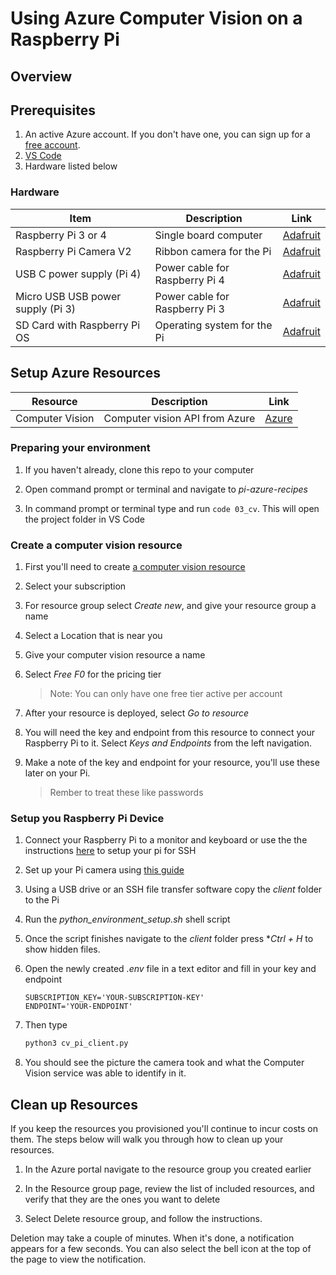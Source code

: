 # Using Azure Computer Vision on a Raspberry Pi

## Overview

## Prerequisites

1. An active Azure account. If you don't have one, you can sign up for a [free account](https://azure.microsoft.com/free/).
1. [VS Code](https://code.visualstudio.com/Download)
1. Hardware listed below

### Hardware

| Item | Description | Link |
|-|-|-|
| Raspberry Pi 3 or 4 | Single board computer | [Adafruit](https://www.adafruit.com/product/4292) |
| Raspberry Pi Camera V2 | Ribbon camera for the Pi | [Adafruit](https://www.adafruit.com/product/3099) |
| USB C power supply (Pi 4) | Power cable for Raspberry Pi 4 | [Adafruit](https://www.adafruit.com/product/4298) |
| Micro USB USB power supply (Pi 3) | Power cable for Raspberry Pi 3 | [Adafruit](https://www.adafruit.com/product/1995) |
| SD Card with Raspberry Pi OS | Operating system for the Pi | [Adafruit](https://www.adafruit.com/product/2820) |

## Setup Azure Resources

| Resource | Description | Link |
|-|-|-|
| Computer Vision | Computer vision API from Azure | [Azure](https://azure.microsoft.com/en-us/services/cognitive-services/computer-vision/) |

### Preparing your environment

1. If you haven't already, clone this repo to your computer

1. Open command prompt or terminal and navigate to *pi-azure-recipes*

1. In command prompt or terminal type and run ```code 03_cv```. This will open the project folder in VS Code

### Create a computer vision resource

1. First you'll need to create [a computer vision resource](https://ms.portal.azure.com/#create/Microsoft.CognitiveServicesComputerVision)

1. Select your subscription 

1. For resource group select *Create new*, and give your resource group a name

1. Select a Location that is near you

1. Give your computer vision resource a name

1. Select *Free F0* for the pricing tier
    > Note: You can only have one free tier active per account

1. After your resource is deployed, select *Go to resource*

1. You will need the key and endpoint from this resource to connect your Raspberry Pi to it. Select *Keys and Endpoints* from the left navigation.

1. Make a note of the key and endpoint for your resource, you'll use these later on your Pi.
    > Rember to treat these like passwords


### Setup you Raspberry Pi Device

1. Connect your Raspberry Pi to a monitor and keyboard or use the the instructions [here](https://github.com/microsoft/rpi-resources/tree/master/headless-setup) to setup your pi for SSH

1. Set up your Pi camera using [this guide](https://www.raspberrypi.org/documentation/configuration/camera.md)

1. Using a USB drive or an SSH file transfer software copy the *client* folder to the Pi

1. Run the *python_environment_setup.sh* shell script

1. Once the script finishes navigate to the *client* folder press **Ctrl + H* to show hidden files.

1. Open the newly created *.env* file in a text editor and fill in your key and endpoint
    ```
    SUBSCRIPTION_KEY='YOUR-SUBSCRIPTION-KEY'
    ENDPOINT='YOUR-ENDPOINT'
    ```

1. Then type
    ```sh
    python3 cv_pi_client.py
    ```

1. You should see the picture the camera took and what the Computer Vision service was able to identify in it.

## Clean up Resources

If you keep the resources you provisioned you'll continue to incur costs on them. The steps below will walk you through how to clean up your resources.

1. In the Azure portal navigate to the resource group you created earlier

1. In the Resource group page, review the list of included resources, and verify that they are the ones you want to delete

1. Select Delete resource group, and follow the instructions.

Deletion may take a couple of minutes. When it's done, a notification appears for a few seconds. You can also select the bell icon at the top of the page to view the notification.
